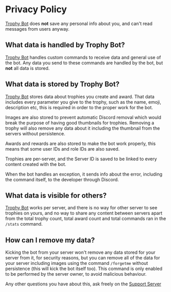# Privacy Policy

[Trophy Bot](https://github.com/AntikoreDev/trophy-bot) does **not** save any personal info
 about you, and can't read messages from users anyway.

## What data is handled by Trophy Bot?

[Trophy Bot](https://github.com/AntikoreDev/trophy-bot) handles custom commands to receive data
 and general use of the bot. Any data you send to these commands are handled by the bot,
 but **not** all data is stored.

## What data is stored by Trophy Bot?

[Trophy Bot](https://github.com/AntikoreDev/trophy-bot) stores data about trophies you create
 and award. That data includes every parameter you give to the trophy, such as the name, emoji,
 description etc, this is required in order to the proper work for the bot.

Images are also stored to prevent automatic Discord removal which would break the purpose of
 having good thumbnails for trophies. Removing a trophy will also remove any data about it
 including the thumbnail from the servers without persistence.

Awards and rewards are also stored to make the bot work properly, this means that some
 user IDs and role IDs are also saved.

Trophies are per-server, and the Server ID is saved to be linked to every content
 created with the bot.

When the bot handles an exception, it sends info about the error, including the command itself,
 to the developer through Discord.

## What data is visible for others?

[Trophy Bot](https://github.com/AntikoreDev/trophy-bot) works per server, and
 there is no way for other server to see trophies on yours, and no way to share
 any content between servers apart from the total trophy count, total award count
 and total commands ran in the `/stats` command.

## How can I remove my data?

Kicking the bot from your server won't remove any data stored for your server from it, for
 security reasons, but you can remove all of the data for your server including images using
 the command `/forgetme` without persistence (this will kick the bot itself too). This command
 is only enabled to be performed by the server owner, to avoid malicious behaviour.

Any other questions you have about this, ask freely on the [Support Server](https://discord.gg/kNmgU44xgU)
